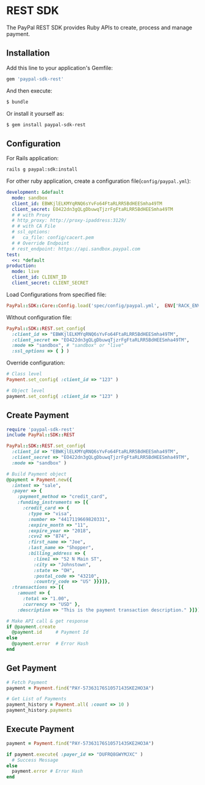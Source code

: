 # REST SDK

The PayPal REST SDK provides Ruby APIs to create, process and manage payment.

## Installation

Add this line to your application's Gemfile:

```ruby
gem 'paypal-sdk-rest'
```

And then execute:

```sh
$ bundle
```

Or install it yourself as:

```sh
$ gem install paypal-sdk-rest
```

## Configuration

For Rails application:

```sh
rails g paypal:sdk:install
```

For other ruby application, create a configuration file(`config/paypal.yml`):

```yaml
development: &default
  mode: sandbox
  client_id: EBWKjlELKMYqRNQ6sYvFo64FtaRLRR5BdHEESmha49TM
  client_secret: EO422dn3gQLgDbuwqTjzrFgFtaRLRR5BdHEESmha49TM
  # # with Proxy
  # http_proxy: http://proxy-ipaddress:3129/
  # # with CA File
  # ssl_options:
  #   ca_file: config/cacert.pem
  # # Override Endpoint
  # rest_endpoint: https://api.sandbox.paypal.com
test:
  <<: *default
production:
  mode: live
  client_id: CLIENT_ID
  client_secret: CLIENT_SECRET
```


Load Configurations from specified file:

```ruby
PayPal::SDK::Core::Config.load('spec/config/paypal.yml',  ENV['RACK_ENV'] || 'development')
```

Without configuration file:

```ruby
PayPal::SDK::REST.set_config(
  :client_id => "EBWKjlELKMYqRNQ6sYvFo64FtaRLRR5BdHEESmha49TM",
  :client_secret => "EO422dn3gQLgDbuwqTjzrFgFtaRLRR5BdHEESmha49TM",
  :mode => "sandbox", # "sandbox" or "live"
  :ssl_options => { } )
```

Override configuration:

```ruby
# Class level
Payment.set_config( :client_id => "123" )

# Object level
payment.set_config( :client_id => "123" )
```


## Create Payment

```ruby
require 'paypal-sdk-rest'
include PayPal::SDK::REST

PayPal::SDK::REST.set_config(
  :client_id => "EBWKjlELKMYqRNQ6sYvFo64FtaRLRR5BdHEESmha49TM",
  :client_secret => "EO422dn3gQLgDbuwqTjzrFgFtaRLRR5BdHEESmha49TM",
  :mode => "sandbox" )

# Build Payment object
@payment = Payment.new({
  :intent => "sale",
  :payer => {
    :payment_method => "credit_card",
    :funding_instruments => [{
      :credit_card => {
        :type => "visa",
        :number => "4417119669820331",
        :expire_month => "11",
        :expire_year => "2018",
        :cvv2 => "874",
        :first_name => "Joe",
        :last_name => "Shopper",
        :billing_address => {
          :line1 => "52 N Main ST",
          :city => "Johnstown",
          :state => "OH",
          :postal_code => "43210",
          :country_code => "US" }}}]},
  :transactions => [{
    :amount => {
      :total => "1.00",
      :currency => "USD" },
    :description => "This is the payment transaction description." }]})

# Make API call & get response
if @payment.create
  @payment.id     # Payment Id
else
  @payment.error  # Error Hash
end
```

## Get Payment

```ruby
# Fetch Payment
payment = Payment.find("PAY-57363176S1057143SKE2HO3A")

# Get List of Payments
payment_history = Payment.all( :count => 10 )
payment_history.payments
```

## Execute Payment

```ruby
payment = Payment.find("PAY-57363176S1057143SKE2HO3A")

if payment.execute( :payer_id => "DUFRQ8GWYMJXC" )
  # Success Message
else
  payment.error # Error Hash
end
```
